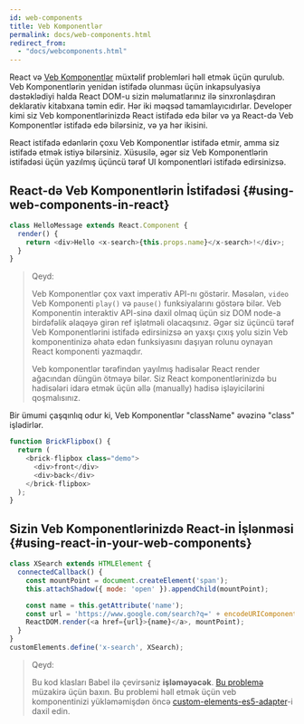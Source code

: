 ```yaml
---
id: web-components
title: Veb Komponentlər
permalink: docs/web-components.html
redirect_from:
  - "docs/webcomponents.html"
---
```


React və [Veb Komponentlər](https://developer.mozilla.org/en-US/docs/Web/Web_Components) müxtəlif problemləri həll etmək üçün qurulub. Veb Komponentlərin yenidən istifadə olunması üçün inkapsulyasiya dəstəklədiyi halda React DOM-u sizin məlumatlarınız ilə sinxronlaşdıran deklarativ kitabxana təmin edir. Hər iki məqsəd tamamlayıcıdırlar. Developer kimi siz Veb komponentlərinizdə React istifadə edə bilər və ya React-də Veb Komponentlər istifadə edə bilərsiniz, və ya hər ikisini.

React istifadə edənlərin çoxu Veb Komponentlər istifadə etmir, amma siz istifadə etmək istiyə bilərsiniz. Xüsusilə, əgər siz Veb Komponentlərin istifadəsi üçün yazılmış üçüncü tərəf UI komponentləri istifadə edirsinizsə.

## React-də Veb Komponentlərin İstifadəsi {#using-web-components-in-react}

```javascript
class HelloMessage extends React.Component {
  render() {
    return <div>Hello <x-search>{this.props.name}</x-search>!</div>;
  }
}
```

> Qeyd:
>
> Veb Komponentlər çox vaxt imperativ API-nı göstərir. Məsələn, `video` Veb Komponenti `play()` və `pause()` funksiyalarını göstərə bilər. Veb Komponentin interaktiv API-sinə daxil olmaq üçün siz DOM node-a birdəfəlik əlaqəyə girən ref işlətməli olacaqsınız. Əgər siz üçüncü tərəf Veb Komponentlərini istifadə edirsinizsə ən yaxşı çıxış yolu sizin Veb komponentinizə əhatə edən funksiyasını daşıyan rolunu oynayan React komponenti yazmaqdır. 
>
> Veb komponentlər tərəfindən yayılmış hadisələr React render ağacından düngün ötməyə bilər.
> Siz React komponentlərinizdə bu hadisələri idarə etmək üçün əllə (manually) hadisə işləyicilərini qoşmalısınız.

Bir ümumi çaşqınlıq odur ki, Veb Komponentlər "className" əvəzinə "class" işlədirlər. 

```javascript
function BrickFlipbox() {
  return (
    <brick-flipbox class="demo">
      <div>front</div>
      <div>back</div>
    </brick-flipbox>
  );
}
```

## Sizin Veb Komponentlərinizdə React-in İşlənməsi {#using-react-in-your-web-components}

```javascript
class XSearch extends HTMLElement {
  connectedCallback() {
    const mountPoint = document.createElement('span');
    this.attachShadow({ mode: 'open' }).appendChild(mountPoint);

    const name = this.getAttribute('name');
    const url = 'https://www.google.com/search?q=' + encodeURIComponent(name);
    ReactDOM.render(<a href={url}>{name}</a>, mountPoint);
  }
}
customElements.define('x-search', XSearch);
```

>Qeyd:
>
>Bu kod klasları Babel ilə çevirsəniz **işləməyəcək**. [Bu problemə](https://github.com/w3c/webcomponents/issues/587) müzakirə üçün baxın.
>Bu problemi həll etmək üçün veb komponentinizi yükləməmişdən öncə [custom-elements-es5-adapter](https://github.com/webcomponents/webcomponentsjs#custom-elements-es5-adapterjs)-i daxil edin. 
